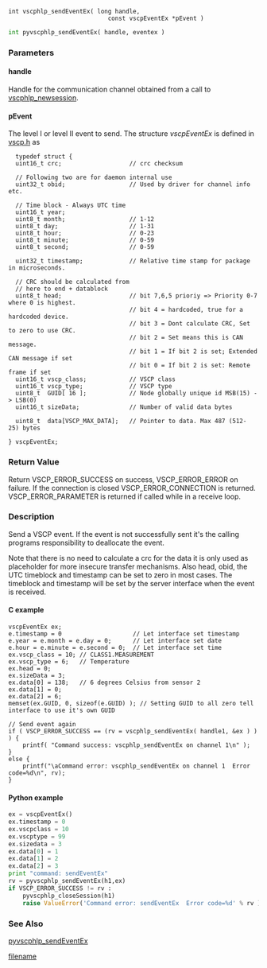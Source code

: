 
```clike
int vscphlp_sendEventEx( long handle, 
                            const vscpEventEx *pEvent )
```

```python
int pyvscphlp_sendEventEx( handle, eventex )
```

### Parameters

#### handle
Handle for the communication channel obtained from a call to [vscphlp_newsession](vscphlp_newsession.md).

#### pEvent

The level I or level II event to send. The structure *vscpEventEx* is defined in [vscp.h](https://github.com/grodansparadis/vscp_software/blob/master/src/vscp/common/vscp.h) as 

```clike
  typedef struct {	
  uint16_t crc;                   // crc checksum
 
  // Following two are for daemon internal use
  uint32_t obid;                  // Used by driver for channel info etc.
 
  // Time block - Always UTC time
  uint16_t year; 
  uint8_t month;                  // 1-12
  uint8_t day;	                  // 1-31
  uint8_t hour;                   // 0-23
  uint8_t minute;                 // 0-59
  uint8_t second;                 // 0-59  
 
  uint32_t timestamp;             // Relative time stamp for package in microseconds.
 
  // CRC should be calculated from
  // here to end + datablock
  uint8_t head;                   // bit 7,6,5 prioriy => Priority 0-7 where 0 is highest.
                                  // bit 4 = hardcoded, true for a hardcoded device.
                                  // bit 3 = Dont calculate CRC, Set to zero to use CRC.
                                  // bit 2 = Set means this is CAN message.
                                  // bit 1 = If bit 2 is set; Extended CAN message if set
                                  // bit 0 = If bit 2 is set: Remote frame if set
  uint16_t vscp_class;            // VSCP class
  uint16_t vscp_type;             // VSCP type
  uint8_t  GUID[ 16 ];            // Node globally unique id MSB(15) -> LSB(0)
  uint16_t sizeData;              // Number of valid data bytes		
 
  uint8_t  data[VSCP_MAX_DATA];   // Pointer to data. Max 487 (512- 25) bytes
 
} vscpEventEx;
```

### Return Value
Return VSCP_ERROR_SUCCESS on success, VSCP_ERROR_ERROR on failure. If the connection is closed VSCP_ERROR_CONNECTION is returned. VSCP_ERROR_PARAMETER is returned if called while in a receive loop. 

### Description
Send a VSCP event. If the event is not successfully sent it's the calling programs responsibility to deallocate the event.

Note that there is no need to calculate a crc for the data it is only used as placeholder for more insecure transfer mechanisms. Also head, obid, the UTC timeblock and timestamp can be set to zero in most cases. The timeblock and timestamp will be set by the server interface when the event is received. 

#### C example

```clike
vscpEventEx ex;
e.timestamp = 0                    // Let interface set timestamp
e.year = e.month = e.day = 0;      // Let interface set date
e.hour = e.minute = e.second = 0;  // Let interface set time    
ex.vscp_class = 10; // CLASS1.MEASUREMENT
ex.vscp_type = 6;   // Temperature
ex.head = 0;
ex.sizeData = 3;
ex.data[0] = 138;   // 6 degrees Celsius from sensor 2
ex.data[1] = 0;
ex.data[2] = 6;
memset(ex.GUID, 0, sizeof(e.GUID) ); // Setting GUID to all zero tell interface to use it's own GUID
 
// Send event again
if ( VSCP_ERROR_SUCCESS == (rv = vscphlp_sendEventEx( handle1, &ex ) ) ) {
    printf( "Command success: vscphlp_sendEventEx on channel 1\n" );
}
else {
    printf("\aCommand error: vscphlp_sendEventEx on channel 1  Error code=%d\n", rv);
}
```

#### Python example

```python
ex = vscpEventEx()
ex.timestamp = 0
ex.vscpclass = 10
ex.vscptype = 99
ex.sizedata = 3
ex.data[0] = 1
ex.data[1] = 2
ex.data[2] = 3
print "command: sendEventEx"
rv = pyvscphlp_sendEventEx(h1,ex)
if VSCP_ERROR_SUCCESS != rv :
    pyvscphlp_closeSession(h1)
    raise ValueError('Command error: sendEventEx  Error code=%d' % rv )
```

### See Also
[pyvscphlp_sendEventEx](pyvscphlp_sendevent.md)



[filename](./bottom_copyright.md ':include')